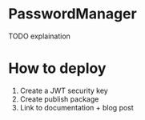 # PasswordManager

TODO explaination

# How to deploy

1. Create a JWT security key
2. Create publish package
3. Link to documentation + blog post

